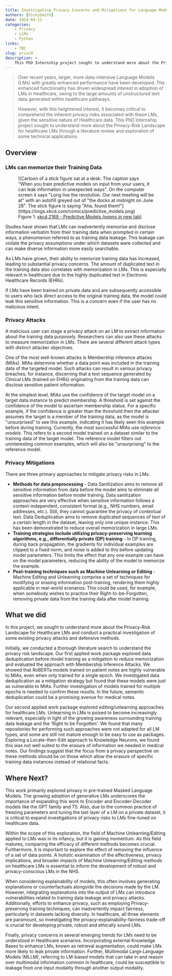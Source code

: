 ```yaml
---
title: Investigating Privacy Concerns and Mitigations for Language Models in Healthcare
authors: [VickySmith]
date: 2024-04-11
categories: 
    - Privacy
    - LLMs
    - Python
links:
    - TBC
slug: privLM
description: >
    This PhD Internship project sought to understand more about the Privacy-Risk Landscape for healthcare LMs through a literature review and exploration of some technical applications.
---
```

> Over recent years, larger, more data-intensive Language Models (LMs) with greatly enhanced performance have been developed. The enhanced functionality has driven widespread interest in adoption of LMs in Healthcare, owing to the large amounts of unstructured text data generated within healthcare pathways. 

> However, with this heightened interest, it becomes critical to comprehend the inherent privacy risks associated with these LMs, given the sensitive nature of Healthcare data. This PhD Internship project sought to understand more about the Privacy-Risk Landscape for healthcare LMs through a literature review and exploration of some technical applications.

<!-- more -->

## Overview
### LMs can memorize their Training Data

<figure class="inline end" markdown>
![Cartoon of a stick figure sat at a desk. The caption says "When you train predictive models on input from your users, it can leak information in unexpected ways". On the computer screen it says "Long live the revolution. Our next meeting will be at" with an autofill greyed out of "the docks at midnight on June 28". The stick figure is saying "Aha, found them!"](https://imgs.xkcd.com/comics/predictive_models.png)
<figcaption>Figure 1: <a href="https://xkcd.com/2169/">xkcd 2169 - Predictive Models (opens in new tab)</a></figcaption>
</figure>

Studies have shown that LMs can inadvertently memorise and disclose information verbatim from their training data when prompted in certain ways, a phenomenon referred to as training data leakage. This leakage can violate the privacy assumptions under which datasets were collected and can make diverse information more easily searchable.

As LMs have grown, their ability to memorize training data has increased, leading to substantial privacy concerns. The amount of duplicated text in the training data also correlates with memorization in LMs. This is especially relevant in healthcare due to the highly duplicated text in Electronic Healthcare Records (EHRs).

If LMs have been trained on private data and are subsequently accessible to users who lack direct access to the original training data, the model could leak this sensitive information. This is a concern even if the user has no malicious intent.

### Privacy Attacks

A malicious user can stage a privacy attack on an LM to extract information about the training data purposely. Researchers can also use these attacks to measure memorization in LMs. There are several different attack types with distinct attacker objectives. 

One of the most well-known attacks is Membership inference attacks (MIAs). MIAs determine whether a data point was included in the training data of the targeted model. Such attacks can result in various privacy breaches; for instance, discerning that a text sequence generated by Clinical LMs (trained on EHRs) originating from the training data can disclose sensitive patient information. 

At the simplest level, MIAs use the confidence of the target model on a target data instance to predict membership. A threshold is set against the confidence of the model to ascertain membership status. For a specific example, if the confidence is greater than the threshold then the attacker assumes the target is a member of the training data, as the model is "unsurprised" to see this example, indicating it has likely seen this example before during training. Currently, the most successful MIAs use *reference models*. This refers to a second model trained on a dataset similar to the training data of the target model. The reference model filters out uninteresting common examples, which will also be "unsurprising" to the reference model.

### Privacy Mitigations

There are three primary approaches to mitigate privacy risks in LMs:

- **Methods for data preprocessing** - Data Sanitization aims to remove all sensitive information from data before the model aims to eliminate all sensitive information before model training. Data sanitization approaches are very effective when sensitive information follows a context-independent, consistent format (e.g., NHS numbers, email addresses, etc.). Still, they cannot guarantee the privacy of contextual text. Data Deduplication aims to remove duplicated sequences of text of a certain length in the dataset, leaving only one unique instance. This has been demonstrated to reduce overall memorization in large LMs. 
- **Training strategies include utilizing privacy-preserving learning algorithms, e.g., differentially private (DP) training** - In DP training, during back propagation, the gradients for individual examples are clipped to a fixed norm, and noise is added to this before updating model parameters. This limits the effect that any one example can have on the model parameters, reducing the ability of the model to memorize the example. 
- **Post-training techniques such as Machine Unlearning or Editing** - Machine Editing and Unlearning comprise a set of techniques for modifying or erasing information post-training, rendering them highly applicable in real-world scenarios. This could be used, for example, when somebody wishes to practice their Right-to-be-Forgotten, removing private data from the training data after model training. 


## What we did

In this project, we sought to understand more about the Privacy-Risk Landscape for Healthcare LMs and conduct a practical investigation of some existing privacy attacks and defensive methods.  

Initially, we conducted a thorough literature search to understand the privacy risk landscape. Our first applied work package explored data deduplication before model training as a mitigation to reduce memorization and evaluated the approach with Membership Inference Attacks. We showed that RoBERTa models trained on patient notes are highly vulnerable to MIAs, even when only trained for a single epoch. We investigated data deduplication as a mitigation strategy but found that these models were just as vulnerable to MIAs. Further investigation of models trained for multiple epochs is needed to confirm these results. In the future, semantic deduplication could be a promising avenue for medical notes. 

Our second applied work package explored editing/unlearning approaches for healthcare LMs. Unlearning in LMs is poised to become increasingly relevant, especially in light of the growing awareness surrounding training data leakage and the 'Right to be Forgotten'. We found that many repositories for performing such approaches were not adapted for all LM types, and some are still not mature enough to be easy to use as packages. Exploring a Locate-then-Edit approach to Knowledge Neurons, we found this was not well suited to the erasure of information we needed in medical notes. Our findings suggest that the focus from a privacy perspective on these methods should be on those which allow the erasure of specific training data instances instead of relational facts. 

## Where Next?

This work primarily explored privacy in pre-trained Masked Language Models. The growing adoption of generative LMs underscores the importance of expanding this work to Encoder and Encoder-Decoder models like the GPT family and T5. Also, due to the common practice of freezing parameters and tuning the last layer of a LM on a private dataset, it is critical to expand investigations of privacy risks to LMs fine-tuned on healthcare data. 

Within the scope of this exploration, the field of Machine Unlearning/Editing applied to LMs was in its infancy, but it is gaining momentum. As this field matures, comparing the efficacy of different methods becomes crucial. Furthermore, it is important to explore the effect of removing the influence of a set of data points. A holistic examination of the effectiveness, privacy implications, and broader impacts of Machine Unlearning/Editing methods on healthcare LMs is essential to inform the development of robust and privacy-conscious LMs in the NHS.

When considering explainability of models, this often involves generating explanations or counterfactuals alongside the decisions made by the LM. However, integrating explanations into the output of LMs can introduce vulnerabilities related to training data leakage and privacy attacks. Additionally, efforts to enhance privacy, such as employing Privacy-preserving training techniques, can inadvertently impact fairness, particularly in datasets lacking diversity. In healthcare, all three elements are paramount, so investigating the privacy-explainability-fairness trade-off is crucial for developing private, robust and ethically sound LMs.

Finally, privacy concerns in several emerging trends for LMs need to be understood in Healthcare scenarios. Incorporating external Knowledge Bases to enhance LMs, known as retrieval augmentation, could make LMs more likely to leak private information. Further, Multimodal Large Language Models (MLLM), referring to LM-based models that can take in and reason over multimodal information common in healthcare, could be susceptible to leakage from one input modality through another output modality. 



